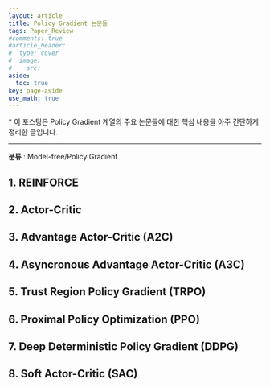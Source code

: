```yaml
---
layout: article
title: Policy Gradient 논문들
tags: Paper_Review
#comments: true
#article_header:
#  type: cover
#  image:
#    src:
aside:
  toc: true
key: page-aside
use_math: true
---
```


  \* 이 포스팅은 Policy Gradient 계열의 주요 논문들에 대한 핵심 내용을 아주 간단하게 정리한 글입니다.

  --------------------------------------------------------------

  **분류** : Model-free/Policy Gradient


## 1. REINFORCE

## 2. Actor-Critic

## 3. Advantage Actor-Critic (A2C)

## 4. Asyncronous Advantage Actor-Critic (A3C)

## 5. Trust Region Policy Gradient (TRPO)

## 6. Proximal Policy Optimization (PPO)

## 7. Deep Deterministic Policy Gradient (DDPG)

## 8. Soft Actor-Critic (SAC)
